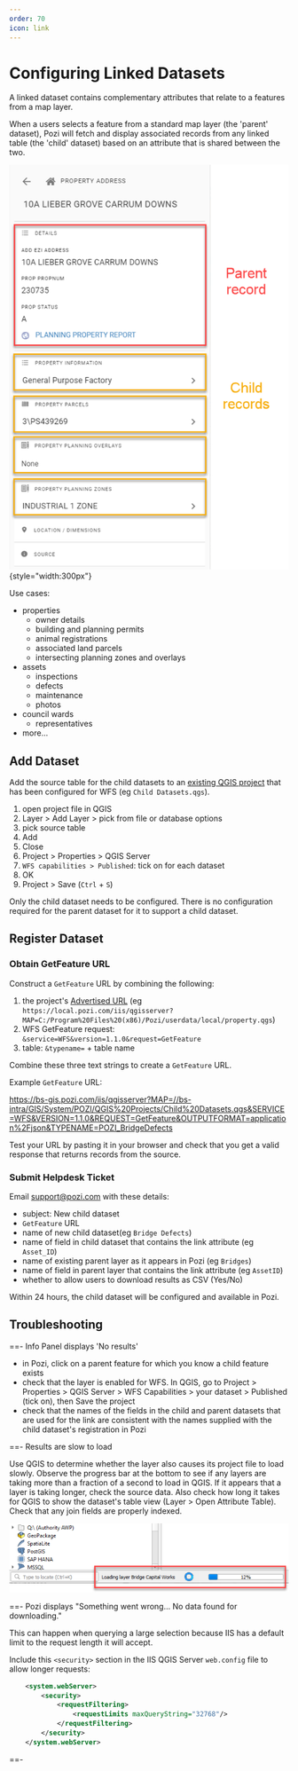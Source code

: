 ```yaml
---
order: 70
icon: link
---
```


# Configuring Linked Datasets

A linked dataset contains complementary attributes that relate to a features from a map layer.

When a users selects a feature from a standard map layer (the 'parent' dataset), Pozi will fetch and display associated records from any linked table (the 'child' dataset) based on an attribute that is shared between the two.

![Parent and child records](./img/info-panel-parent-and-child-records.png){style="width:300px"}

Use cases:

* properties
  * owner details
  * building and planning permits
  * animal registrations
  * associated land parcels
  * intersecting planning zones and overlays
* assets
  * inspections
  * defects
  * maintenance
  * photos
* council wards
  * representatives
* more...

## Add Dataset

Add the source table for the child datasets to an [existing QGIS project](managing-qgis-projects) that has been configured for WFS (eg `Child Datasets.qgs`).

1. open project file in QGIS
2. Layer > Add Layer > pick from file or database options
3. pick source table
4. Add
5. Close
6. Project > Properties > QGIS Server
7. `WFS capabilities > Published`: tick on for each dataset
8. OK
9. Project > Save (`Ctrl` + `S`)

Only the child dataset needs to be configured. There is no configuration required for the parent dataset for it to support a child dataset.

## Register Dataset

### Obtain GetFeature URL

Construct a `GetFeature` URL by combining the following:

1. the project's [Advertised URL](/admin-guide/qgis/managing-qgis-projects/#construct-advertised-url) (eg `https://local.pozi.com/iis/qgisserver?MAP=C:/Program%20Files%20(x86)/Pozi/userdata/local/property.qgs`)
2. WFS GetFeature request: `&service=WFS&version=1.1.0&request=GetFeature`
3. table: `&typename=` + table name

Combine these three text strings to create a `GetFeature` URL.

Example `GetFeature` URL:

https://bs-gis.pozi.com/iis/qgisserver?MAP=//bs-intra/GIS/System/POZI/QGIS%20Projects/Child%20Datasets.qgs&SERVICE=WFS&VERSION=1.1.0&REQUEST=GetFeature&OUTPUTFORMAT=application%2Fjson&TYPENAME=POZI_BridgeDefects

Test your URL by pasting it in your browser and check that you get a valid response that returns records from the source.

### Submit Helpdesk Ticket

Email support@pozi.com with these details:

* subject: New child dataset
* `GetFeature` URL
* name of new child dataset(eg `Bridge Defects`)
* name of field in child dataset that contains the link attribute (eg `Asset_ID`)
* name of existing parent layer as it appears in Pozi (eg `Bridges`)
* name of field in parent layer that contains the link attribute (eg `AssetID`)
* whether to allow users to download results as CSV (Yes/No)

Within 24 hours, the child dataset will be configured and available in Pozi.

## Troubleshooting

==- Info Panel displays 'No results'

* in Pozi, click on a parent feature for which you know a child feature exists
* check that the layer is enabled for WFS. In QGIS, go to Project > Properties > QGIS Server > WFS Capabilities > your dataset > Published (tick on), then Save the project
* check that the names of the fields in the child and parent datasets that are used for the link are consistent with the names supplied with the child dataset's registration in Pozi

==- Results are slow to load

Use QGIS to determine whether the layer also causes its project file to load slowly. Observe the progress bar at the bottom to see if any layers are taking more than a fraction of a second to load in QGIS. If it appears that a layer is taking longer, check the source data. Also check how long it takes for QGIS to show the dataset's table view (Layer > Open Attribute Table). Check that any join fields are properly indexed.

![](img/qgis-project-loading-status.png)

==- Pozi displays "Something went wrong... No data found for downloading."

This can happen when querying a large selection because IIS has a default limit to the request length it will accept.

Include this `<security>` section in the IIS QGIS Server `web.config` file to allow longer requests:

```xml !#2-6 C:\Program Files (x86)\Pozi\server\iis\Pozi\QgisServer\web.config
    <system.webServer>
        <security>
            <requestFiltering>
                <requestLimits maxQueryString="32768"/>
            </requestFiltering>
        </security>
    </system.webServer>
```

==-
